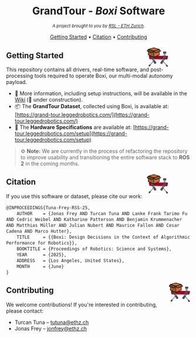 
<h1 align="center" style="margin-bottom: 0;">
  <br>
  GrandTour - <i>Boxi</i> Software
  <br>
</h1>
<p align="center">
  <em><small>A project brought to you by <a href="https://rsl.ethz.ch/">RSL - ETH Zurich</a>.</small></em>
</p>
<p align="center">
  <a href="#getting-started">Getting Started</a> •
  <a href="#citation">Citation</a> •
  <a href="#contributing">Contributing</a>
</p>

<img align="right" width="60" height="60" src="https://github.com/leggedrobotics/grand_tour_box/blob/main/box_documentation/images/icon.png" alt="ANYmal" style="position: relative; left: -60px;">
<h2 id="getting-started">
Getting Started
</h2>

This repository contains all drivers, real-time software, and post-processing tools required to operate Boxi, our multi-modal autonomy payload.

* 📖 More information, including setup instructions, will be available in the [Wiki](https://github.com/leggedrobotics/grand_tour_box/wiki) (🚧 under construction).
* 📦 The **GrandTour Dataset**, collected using Boxi, is available at: [https://grand-tour.leggedrobotics.com/](https://grand-tour.leggedrobotics.com/)
* 🔩 The **Hardware Specifications** are available at: [https://grand-tour.leggedrobotics.com/setup](https://grand-tour.leggedrobotics.com/setup)

> ⚙️ **Note:** We are currently in the process of refactoring the repository to improve usability and transitioning the entire software stack to **ROS 2** in the coming months.

<img align="right" width="60" height="60" src="https://github.com/leggedrobotics/grand_tour_box/blob/main/box_documentation/images/icon.png" alt="ANYmal" style="position: relative; left: -60px;">
<h2 id="citation">
Citation
</h2>

If you use this software or dataset, please cite our work:

```
@INPROCEEDINGS{Tuna-Frey-RSS-25,
    AUTHOR    = {Jonas Frey AND Turcan Tuna AND Lanke Frank Tarimo Fu AND Cedric Weibel AND Katharine Patterson AND Benjamin Krummenacher AND Matthias Müller AND Julian Nubert AND Maurice Fallon AND Cesar Cadena AND Marco Hutter},
    TITLE     = {{Boxi: Design Decisions in the Context of Algorithmic Performance for Robotics}},
    BOOKTITLE = {Proceedings of Robotics: Science and Systems},
    YEAR      = {2025},
    ADDRESS   = {Los Angeles, United States},
    MONTH     = {June}
}
```

<img align="right" width="60" height="60" src="https://github.com/leggedrobotics/grand_tour_box/blob/main/box_documentation/images/icon.png" alt="ANYmal">
<h2 id="contributing">
Contributing
</h2>

We welcome contributions! If you're interested in contributing, please contact:

* Turcan Tuna – [tutuna@ethz.ch](mailto:tutuna@ethz.ch)
* Jonas Frey – [jonfrey@ethz.ch](mailto:jonfrey@ethz.ch)
